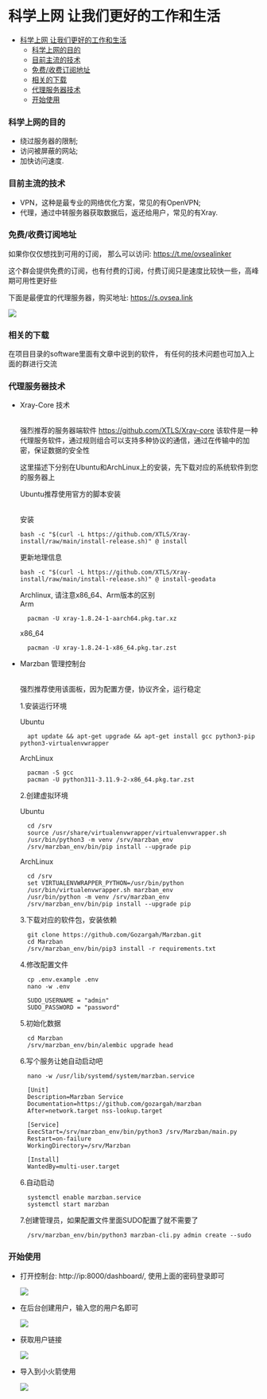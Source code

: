 # 科学上网 让我们更好的工作和生活

<!-- TOC -->
* [科学上网 让我们更好的工作和生活](#科学上网-让我们更好的工作和生活)
    * [科学上网的目的](#科学上网的目的)
    * [目前主流的技术](#目前主流的技术)
    * [免费/收费订阅地址](#免费收费订阅地址)
    * [相关的下载](#相关的下载)
    * [代理服务器技术](#代理服务器技术)
    * [开始使用](#开始使用)
<!-- TOC -->

### 科学上网的目的
- 绕过服务器的限制;
- 访问被屏蔽的网站;
- 加快访问速度.

### 目前主流的技术
- VPN，这种是最专业的网络优化方案，常见的有OpenVPN;
- 代理，通过中转服务器获取数据后，返还给用户，常见的有Xray.

### 免费/收费订阅地址
如果你仅仅想找到可用的订阅， 那么可以访问: https://t.me/ovsealinker

这个群会提供免费的订阅，也有付费的订阅，付费订阅只是速度比较快一些，高峰期可用性更好些

下面是最便宜的代理服务器，购买地址: https://s.ovsea.link

![](images/cheap.png)

### 相关的下载
在项目目录的software里面有文章中说到的软件， 有任何的技术问题也可加入上面的群进行交流

### 代理服务器技术
- Xray-Core 技术

  <br/>强烈推荐的服务器端软件
  https://github.com/XTLS/Xray-core
  该软件是一种代理服务软件，通过规则组合可以支持多种协议的通信，通过在传输中的加密，保证数据的安全性

  这里描述下分别在Ubuntu和ArchLinux上的安装，先下载对应的系统软件到您的服务器上
  <p>Ubuntu推荐使用官方的脚本安装

  <br>安装

      bash -c "$(curl -L https://github.com/XTLS/Xray-install/raw/main/install-release.sh)" @ install

  更新地理信息
    
      bash -c "$(curl -L https://github.com/XTLS/Xray-install/raw/main/install-release.sh)" @ install-geodata

  <p>Archlinux, 请注意x86_64、Arm版本的区别
  <br>Arm
  
        pacman -U xray-1.8.24-1-aarch64.pkg.tar.xz
  
  x86_64

        pacman -U xray-1.8.24-1-x86_64.pkg.tar.zst    

- Marzban 管理控制台

    <br/>强烈推荐使用该面板，因为配置方便，协议齐全，运行稳定

    1.安装运行环境
    
    Ubuntu

        apt update && apt-get upgrade && apt-get install gcc python3-pip python3-virtualenvwrapper

    ArchLinux

        pacman -S gcc
        pacman -U python311-3.11.9-2-x86_64.pkg.tar.zst

    2.创建虚拟环境

    Ubuntu

        cd /srv
        source /usr/share/virtualenvwrapper/virtualenvwrapper.sh
        /usr/bin/python3 -m venv /srv/marzban_env
        /srv/marzban_env/bin/pip install --upgrade pip

    ArchLinux

        cd /srv
        set VIRTUALENVWRAPPER_PYTHON=/usr/bin/python
        /usr/bin/virtualenvwrapper.sh marzban_env
        /usr/bin/python -m venv /srv/marzban_env
        /srv/marzban_env/bin/pip install --upgrade pip
  
    3.下载对应的软件包，安装依赖

        git clone https://github.com/Gozargah/Marzban.git
        cd Marzban
        /srv/marzban_env/bin/pip3 install -r requirements.txt
  
    4.修改配置文件
        
        cp .env.example .env
        nano -w .env
  
        SUDO_USERNAME = "admin"
        SUDO_PASSWORD = "password"
  
    5.初始化数据
  
        cd Marzban
        /srv/marzban_env/bin/alembic upgrade head
  
    6.写个服务让她自动启动吧
  
        nano -w /usr/lib/systemd/system/marzban.service

        [Unit]
        Description=Marzban Service
        Documentation=https://github.com/gozargah/marzban
        After=network.target nss-lookup.target
        
        [Service]
        ExecStart=/srv/marzban_env/bin/python3 /srv/Marzban/main.py
        Restart=on-failure
        WorkingDirectory=/srv/Marzban
        
        [Install]
        WantedBy=multi-user.target

    6.自动启动

        systemctl enable marzban.service
        systemctl start marzban

    7.创建管理员，如果配置文件里面SUDO配置了就不需要了
  
        /srv/marzban_env/bin/python3 marzban-cli.py admin create --sudo

### 开始使用

- 打开控制台: http://ip:8000/dashboard/, 使用上面的密码登录即可

    ![](images/login.jpg)

- 在后台创建用户，输入您的用户名即可

    ![](images/create.png)

- 获取用户链接

    ![](images/getlink.png)

- 导入到小火箭使用

    ![](images/sub.png)
